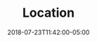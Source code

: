 ---
translationKey: "location"
title: "Location"
date: 2018-07-23T11:42:00-05:00
description: "map-marked"
---